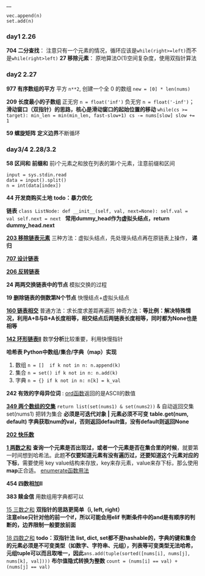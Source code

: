 __
```
vec.append(n)
set.add(n)
```

### day1 2.26
**704 二分查找**： 注意只有一个元素的情况，循环应该是`while(right>=left)`而不是`while(right>left)`
**27 移除元素**： 原地算法O(1)空间复杂度，使用双指针算法
### day2 2.27
**977 有序数组的平方** 平方 `n**2`, 创建一个全 0 的数组 `new = [0] * len(nums)`

**209 长度最小的子数组** 正无穷 `n = float('inf')` 负无穷 `n = float('-inf')`； **滑动窗口（双指针）**的思路，核心是滑动窗口的**起始位置的移动**
`while(cs >= target):
                min_len = min(min_len, fast-slow+1)
                cs -= nums[slow]
                slow += 1`

**59 螺旋矩阵** **定义边界**不断循环

### day3/4 2.28/3.2
**58 区间和** **前缀和** 前i个元素之和放在列表的第i个元素，注意前缀和区间
```
input = sys.stdin.read
data = input().split()
n = int(data[index])
```
**44 开发商购买土地** 
**todo：暴力优化**

**链表** 
`class ListNode: def __init__(self, val, next=None):
 self.val = val
 self.next = next
`
**常用dummy_head作为虚拟头结点，return dummy_head.next**

[**203 移除链表元素**](https://programmercarl.com/0203.%E7%A7%BB%E9%99%A4%E9%93%BE%E8%A1%A8%E5%85%83%E7%B4%A0.html#_203-%E7%A7%BB%E9%99%A4%E9%93%BE%E8%A1%A8%E5%85%83%E7%B4%A0) 三种方法：虚拟头结点，先处理头结点再在原链表上操作， **递归**

[**707 设计链表**](https://programmercarl.com/0707.%E8%AE%BE%E8%AE%A1%E9%93%BE%E8%A1%A8.html#_707-%E8%AE%BE%E8%AE%A1%E9%93%BE%E8%A1%A8)

**[206 反转链表](https://leetcode.cn/problems/reverse-linked-list/)**

**24 两两交换链表中的节点** 模拟交换的过程

**19 删除链表的倒数第N个节点** 快慢结点+虚拟头结点

[**160 链表相交**](https://programmercarl.com/%E9%9D%A2%E8%AF%95%E9%A2%9802.07.%E9%93%BE%E8%A1%A8%E7%9B%B8%E4%BA%A4.html#%E9%9D%A2%E8%AF%95%E9%A2%98-02-07-%E9%93%BE%E8%A1%A8%E7%9B%B8%E4%BA%A4) 
普通方法：求长度求差距再遍历 神奇方法：**等比例：解决特殊情况，利用A+B与B+A长度相等，相交结点后两链表长度相等，同时都为None也是相等**

[**142 环形链表II**](https://programmercarl.com/0142.%E7%8E%AF%E5%BD%A2%E9%93%BE%E8%A1%A8II.html#_142-%E7%8E%AF%E5%BD%A2%E9%93%BE%E8%A1%A8ii)
数学**分析**比较重要，利用快慢指针

**哈希表 Python中数组/集合/字典（map）实现**

1. 数组 `n = []  if k not in n: n.append(k)`
2. 集合 `n = set() if k not in n: n.add(k)`
3. 字典 `n = {} if k not in n: n[k] = k_val`

**242 有效的字母异位词** : [ord函数](https://www.runoob.com/python/python-func-ord.html)返回的是ASCII的数值

[**349 两个数组的交集**](https://programmercarl.com/0349.%E4%B8%A4%E4%B8%AA%E6%95%B0%E7%BB%84%E7%9A%84%E4%BA%A4%E9%9B%86.html#_349-%E4%B8%A4%E4%B8%AA%E6%95%B0%E7%BB%84%E7%9A%84%E4%BA%A4%E9%9B%86)
`return list(set(nums1) & set(nums2))` & 自动返回交集 set(nums1) 把转为集合 **必须是可迭代对象 | 元素必须不可变**
**table.get(num, default) 字典获取num的val，否则返回default值，没有default则返回None**

[**202 快乐数**](https://programmercarl.com/0202.%E5%BF%AB%E4%B9%90%E6%95%B0.html#%E7%AC%AC202%E9%A2%98-%E5%BF%AB%E4%B9%90%E6%95%B0)

[**1 两数之和**](https://programmercarl.com/0001.%E4%B8%A4%E6%95%B0%E4%B9%8B%E5%92%8C.html#_1-%E4%B8%A4%E6%95%B0%E4%B9%8B%E5%92%8C)
**查询一个元素是否出现过，或者一个元素是否在集合里的时候**，就要第一时间想到哈希法。此题**不仅要知道元素有没有遍历过，还要知道这个元素对应的下标**，需要使用 key value结构来存放，key来存元素，value来存下标，那么使用**map**正合适。
[enumerate函数用法](https://www.runoob.com/python/python-func-enumerate.html)

**454 四数相加II** 

**383 赎金信** 用数组用字典都可以

[15 三数之和](https://programmercarl.com/0015.%E4%B8%89%E6%95%B0%E4%B9%8B%E5%92%8C.html#%E7%AC%AC15%E9%A2%98-%E4%B8%89%E6%95%B0%E4%B9%8B%E5%92%8C)
**双指针的思路更简单（i, left, right）**  
**注意else只针对他的前一个if，所以可能会用elif**
**判断条件中的and是有顺序的判断的，边界限制一般要放前面**

[18 四数之和](https://programmercarl.com/0018.%E5%9B%9B%E6%95%B0%E4%B9%8B%E5%92%8C.html#%E7%AC%AC18%E9%A2%98-%E5%9B%9B%E6%95%B0%E4%B9%8B%E5%92%8C)
**todo：双指针法**
**list, dict, set都不是hashable的，字典的键和集合的元素必须是不可变类型（如数字、字符串、元组），列表等可变类型无法哈希，元组tuple可以而且取唯一，因此**`ans.add(tuple(sorted([nums[i], nums[j], nums[k], val])))`
**布尔值隐式转换为整数** `count = (nums[i] == val) + (nums[j] == val)`

